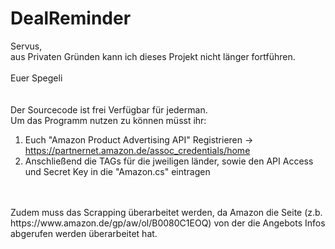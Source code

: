 # DealReminder

Servus,<br />
aus Privaten Gründen kann ich dieses Projekt nicht länger fortführen.<br />
<br />
Euer Spegeli<br />
<br />
<br />
Der Sourcecode ist frei Verfügbar für jederman.<br />
Um das Programm nutzen zu können müsst ihr:
1) Euch "Amazon Product Advertising API" Registrieren -> https://partnernet.amazon.de/assoc_credentials/home<br />
2) Anschließend die TAGs für die jweiligen länder, sowie den API Access und Secret Key in die "Amazon.cs" eintragen<br />
<br />
<br />
Zudem muss das Scrapping überarbeitet werden, da Amazon die Seite (z.b. https://www.amazon.de/gp/aw/ol/B0080C1EOQ) von der die Angebots Infos abgerufen werden überarbeitet hat.

